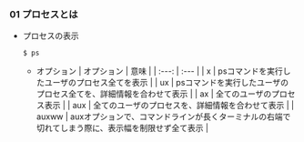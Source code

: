 ### 01 プロセスとは
- プロセスの表示
  ```
  $ ps
  ```

  - オプション
    | オプション | 意味 |
    | :---: | :--- |
    | x | psコマンドを実行したユーザのプロセス全てを表示 |
    | ux | psコマンドを実行したユーザのプロセス全てを、詳細情報を合わせて表示 |
    | ax | 全てのユーザのプロセス表示 |
    | aux | 全てのユーザのプロセスを、詳細情報を合わせて表示 |
    | auxww | auxオプションで、コマンドラインが長くターミナルの右端で切れてしまう際に、表示幅を制限せず全て表示 |
